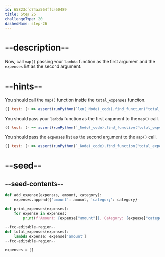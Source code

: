 ```yaml
---
id: 65823cfc74aa564ffc460489
title: Step 26
challengeType: 20
dashedName: step-26
---
```


# --description--

Now, call `map()` passing your `lambda` function as the first argument and the `expenses` list as the second argument.

# --hints--

You should call the `map()` function inside the `total_expenses` function.

```js
({ test: () => assert(runPython(`len(_Node(_code).find_function("total_expenses").find_calls("map")) == 1`)) })
```

You should pass your `lambda` function as the first argument to the `map()` call.

```js
({ test: () => assert(runPython(`_Node(_code).find_function("total_expenses").find_calls("map")[0].find_call_args()[0].is_equivalent("lambda expense: expense['amount']")`)) })
```

You should pass the `expenses` list as the second argument to the `map()` call.

```js
({ test: () => assert(runPython(`_Node(_code).find_function("total_expenses").find_calls("map")[0].find_call_args()[1].is_equivalent("expenses")`)) })
```

# --seed--

## --seed-contents--

```py
def add_expense(expenses, amount, category):
    expenses.append({'amount': amount, 'category': category})
    
def print_expenses(expenses):
    for expense in expenses:
        print(f'Amount: {expense["amount"]}, Category: {expense["category"]}')
    
--fcc-editable-region--
def total_expenses(expenses):
    lambda expense: expense['amount']
--fcc-editable-region--

expenses = []
```
